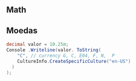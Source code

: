 ## Math

## Moedas

```csharp
decimal valor = 10.25m;
Console .Writeline(valor. ToString(
    "C", // currency G, C, E04, F, N,  P
    CultureInfo.CreateSpecificCulture("en-US")
  )
);
```